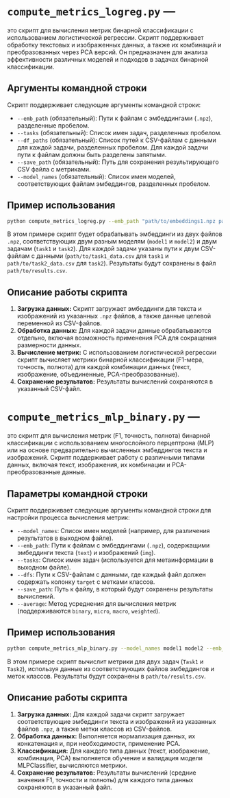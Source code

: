 


# `compute_metrics_logreg.py` — 
это скрипт для вычисления метрик бинарной классификации с использованием логистической регрессии. Скрипт поддерживает обработку текстовых и изображенных данных, а также их комбинаций и преобразованных через PCA версий. Он предназначен для анализа эффективности различных моделей и подходов в задачах бинарной классификации.


## Аргументы командной строки

Скрипт поддерживает следующие аргументы командной строки:

- `--emb_path` (обязательный): Пути к файлам с эмбеддингами (`.npz`), разделенные пробелом.
- `--tasks` (обязательный): Список имен задач, разделенных пробелом.
- `--df_paths` (обязательный): Список путей к CSV-файлам с данными для каждой задачи, разделенных пробелом. Для каждой задачи пути к файлам должны быть разделены запятыми.
- `--save_path` (обязательный): Путь для сохранения результирующего CSV файла с метриками.
- `--model_names` (обязательный): Список имен моделей, соответствующих файлам эмбеддингов, разделенных пробелом.

## Пример использования

```bash
python compute_metrics_logreg.py --emb_path "path/to/embeddings1.npz path/to/embeddings2.npz" --tasks "task1 task2" --df_paths "path/to/task1_data.csv,path/to/task2_data.csv" --save_path "path/to/results.csv" --model_names "model1 model2"
```

В этом примере скрипт будет обрабатывать эмбеддинги из двух файлов `.npz`, соответствующих двум разным моделям (`model1` и `model2`) и двум задачам (`task1` и `task2`). Для каждой задачи указаны пути к двум CSV-файлам с данными (`path/to/task1_data.csv` для `task1` и `path/to/task2_data.csv` для `task2`). Результаты будут сохранены в файл `path/to/results.csv`.

## Описание работы скрипта

1. **Загрузка данных:** Скрипт загружает эмбеддинги для текста и изображений из указанных `.npz` файлов, а также данные целевой переменной из CSV-файлов.
2. **Обработка данных:** Для каждой задачи данные обрабатываются отдельно, включая возможность применения PCA для сокращения размерности данных.
3. **Вычисление метрик:** С использованием логистической регрессии скрипт вычисляет метрики бинарной классификации (F1-мера, точность, полнота) для каждой комбинации данных (текст, изображение, объединенные, PCA-преобразованные).
4. **Сохранение результатов:** Результаты вычислений сохраняются в указанный CSV-файл.




# `compute_metrics_mlp_binary.py` — 
это скрипт для вычисления метрик (F1, точность, полнота) бинарной классификации с использованием многослойного перцептрона (MLP) 
или на основе предварительно вычисленных эмбеддингов текста и изображений. Скрипт поддерживает работу с различными типами данных,
включая текст, изображения, их комбинации и PCA-преобразованные данные.




## Параметры командной строки

Скрипт поддерживает следующие аргументы командной строки для настройки процесса вычисления метрик:

- `--model_names`: Список имен моделей (например, для различения результатов в выходном файле).
- `--emb_path`: Пути к файлам с эмбеддингами (`.npz`), содержащими эмбеддинги текста (`text`) и изображений (`img`).
- `--tasks`: Список имен задач (используется для метаинформации в выходном файле).
- `--dfs`: Пути к CSV-файлам с данными, где каждый файл должен содержать колонку `target` с метками классов.
- `--save_path`: Путь к файлу, в который будут сохранены результаты вычислений.
- `--average`: Метод усреднения для вычисления метрик (поддерживаются `binary`, `micro`, `macro`, `weighted`).

## Пример использования

```bash
python compute_metrics_mlp_binary.py --model_names model1 model2 --emb_path path/to/embeddings1.npz path/to/embeddings2.npz --tasks Task1 Task2 --dfs path/to/task1_labels.csv path/to/task2_labels.csv --save_path path/to/results.csv --average binary
```   

В этом примере скрипт вычислит метрики для двух задач (`Task1` и `Task2`), используя данные из соответствующих файлов эмбеддингов и меток классов. Результаты будут сохранены в `path/to/results.csv`.

## Описание работы скрипта

1. **Загрузка данных:** Для каждой задачи скрипт загружает соответствующие эмбеддинги текста и изображений из указанных файлов `.npz`, а также метки классов из CSV-файлов.
2. **Обработка данных:** Выполняется нормализация данных, их конкатенация и, при необходимости, применение PCA.
3. **Классификация:** Для каждого типа данных (текст, изображение, комбинация, PCA) выполняется обучение и валидация модели MLPClassifier, вычисляются метрики.
4. **Сохранение результатов:** Результаты вычислений (средние значения F1, точности и полноты) для каждого типа данных сохраняются в указанный файл.

